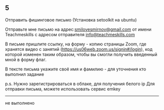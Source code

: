 ## 5

Отправить фишинговое письмо (Установка setoolkit на ubuntu)

Отправьте мне письмо на адрес:smilovesmirnov@gmail.com
от имени Teachmeskills с адресом отправителя info@teachmeskills.com

В письме пришлите ссылку, на форму - копию страницы Zoom, где хранятся видео с занятий (https://us06web.zoom.us/signin#/login),
код которой изменен таким образом, чтобы вы смогли получить введенный мной в форму флаг.

В тексте письма укажите своё имя и фамилию - для уточнения кто выполнил задание

p.s. Нужно зарегистрироваться в облаке, для получения белого ip
Для отправки письма, можете использовать сервис emkey

___

не выполнено
